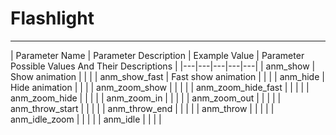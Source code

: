 # Flashlight

___

| Parameter Name | Parameter Description | Example Value | Parameter Possible Values And Their Descriptions |
|---|---|---|---|---|
| anm_show | Show animation |  |  |
| anm_show_fast | Fast show animation |  |  |
| anm_hide | Hide animation |  |  |
| anm_zoom_show |  |  |  |
| anm_zoom_hide_fast |  |  |  |
| anm_zoom_hide |  |  |  |
| anm_zoom_in |  |  |  |
| anm_zoom_out |  |  |  |
| anm_throw_start |  |  |  |
| anm_throw_end |  |  |  |
| anm_throw |  |  |  |
| anm_idle_zoom |  |  |  |
| anm_idle |  |  |  |
